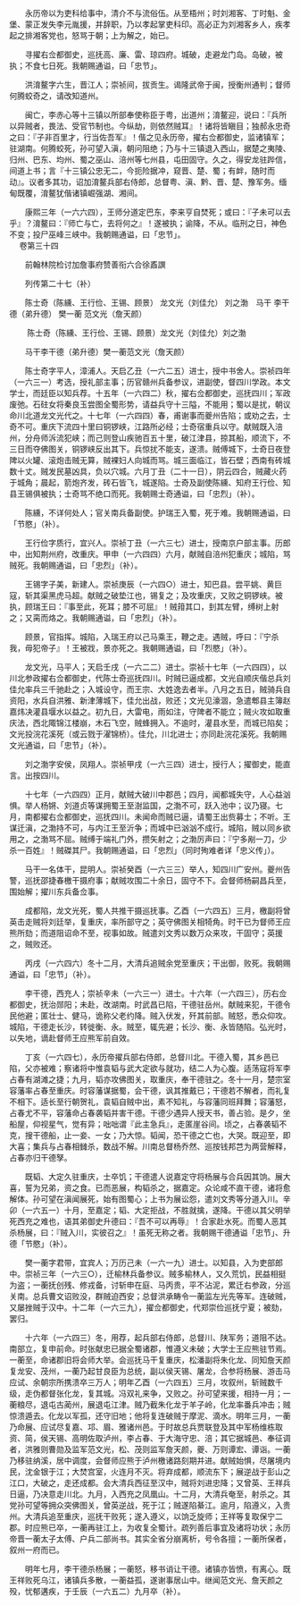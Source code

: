 <!-- { "loadSidebar": true } -->
　　永历帝以为吏科给事中，清介不与流俗伍。从至梧州；时刘湘客、丁时魁、金堡、蒙正发失李元胤援，并辞职，乃以孝起掌吏科印。高必正为刘湘客乡人，疾孝起之排湘客党也，怒骂于朝；上为解之，始已。

　　寻擢右佥都御史，巡抚高、廉、雷、琼四府。城破，走避龙门岛。岛破，被执；不食七日死。我朝赐通谥，曰「忠节」。

　　洪淯鳌字六生，晋江人；崇祯间，拔贡生。谒隆武帝于闽，授衡州通判；督师何腾蛟奇之，请改知道州。

　　闽亡，李赤心等十三镇以所部奉使称臣于粤，出道州；淯鳌迎，说曰：『兵所以异贼者，畏法、受官节制也。今纵劫，则依然贼耳』！诸将皆瞋目；独郝永忠奇之曰：『子非百里才，行当佐吾军』！偕之见永历帝，擢右佥都御史，监诸镇军；驻湖南。何腾蛟死，孙可望入滇，朝问阻绝；乃与十三镇退入西山，据楚之夷陵、归州、巴东、均州、蜀之巫山、涪州等七州县，屯田固守。久之，得安龙驻跸信，间道上书；言『十三镇公忠无二，今扼险据冲，窥晋、楚、蜀；有衅，随时而动』。议者多其功，诏加淯鳌兵部右侍郎，总督粤、滇、黔、晋、楚、豫军务。缅甸既覆，淯鳌犹偕诸镇崛强湖、湘间。

　　康熙三年（一六六四），王师分道定巴东，李来亨自焚死；或曰：『子未可以去乎』？淯鳌曰：『师亡与亡，去将何之』！遂被执；谕降，不从。临刑之日，神色不变；投尸巫峰三峡中。我朝赐通谥，曰「忠节」。  
　 
卷第三十四

　　前翰林院检讨加詹事府赞善衔六合徐鼒譔

　　列传第二十七（补）

　　陈士奇（陈纁、王行俭、王锡、顾景） 龙文光（刘佳允） 刘之渤　马干 李干德（弟升德） 樊一蘅 范文光（詹天颜）

　　 陈士奇（陈纁、王行俭、王锡、顾景）龙文光（刘佳允）刘之渤

　　马干李干德（弟升德）樊一蘅范文光（詹天颜）

　　陈士奇字平人，漳浦人。天启乙丑（一六二五）进士，授中书舍人。崇祯四年（一六三一）考选，授礼部主事；历官赣州兵备参议，进副使，督四川学政。本文学士，而廷臣以知兵荐。十五年（一六四二）秋，擢右佥都御史，巡抚四川；军政废弛。石砫女将秦良玉尝图全蜀形势，请益兵守十三隘，不能用；蜀以是扰，朝议命川北道龙文光代之。十七年（一六四四）春，甫谢事而夔州告陷；或劝之去，士奇不可。重庆下流四十里曰铜锣峡，江路所必经；士奇宿重兵以守。献贼既入涪州，分舟师泝流犯峡；而己则登山疾驰百五十里，破江津县，掠其船，顺流下，不三日而夺佛图关，铜锣峡反出其下。兵惊扰不能支，遂溃。贼傅城下，士奇日夜登陴以火罐、滚炮击贼无算，贼裸妇人向城而骂。城三面临江，皆石壁；西南有砖城数十丈。贼发民墓凶具，负以穴城。六月丁丑（二十一日），阴云四合，贼藏火药于城角；晨起，箭炮齐发，砖石皆飞，城遂陷。士奇及副使陈纁、知府王行俭、知县王锡俱被执；士奇骂不绝口而死。我朝赐士奇通谥，曰「忠烈」（补）。

　　陈纁，不详何处人；官关南兵备副使。护瑞王入蜀，死于难。我朝赐通谥，曰「节愍」（补）。

　　王行俭字质行，宜兴人。崇祯丁丑（一六三七）进士，授南京户部主事。历郎中，出知荆州府，改重庆。甲申（一六四四）六月，献贼自涪州犯重庆；城陷，骂贼死。我朝赐通谥，曰「忠烈」（补）。

　　王锡字子美，新建人。崇祯庚辰（一六四○）进士，知巴县。尝平姚、黄巨寇，斩其渠黑虎马超。献贼之破垫江也，锡复之；及攻重庆，又败之铜锣峡。被执，顾瑞王曰：『事至此，死耳；膝不可屈』！贼箝其口，刲其左臂，缚树上射之；又脔而烙之。我朝赐通谥，曰「忠烈」（补）。

　　顾景，官指挥。城陷，入瑞王府以己马乘王，鞭之走。遇贼，呼曰：『宁杀我，毋犯帝子』！王被戕，景亦死之。我朝赐通谥，曰「烈愍」（补）。

　　龙文光，马平人；天启壬戌（一六二二）进士。崇祯十七年（一六四四），以川北参政擢右佥都御史，代陈士奇巡抚四川。时贼已逼成都，文光自顺庆偕总兵刘佳允率兵三千驰赴之；入城设守，而王宗、大姓逸去者半。八月之五日，贼骑兵自资阳，水兵自洪雅、新津薄城下，佳允出战，败还；文光见濠涸，急遣郫县主簿赵嘉炜决灌县堰水以益之。初九日，大雷电，雨如注，守陴者不能立；贼火攻如取重庆法，西北陬锦江楼崩，木石飞空，贼蜂拥入。不逾时，灌县水至，而城已陷矣；文光投浣花溪死（或云戮于濯锦桥）。佳允，川北进士；亦同赴浣花溪死。我朝赐文光通谥，曰「忠节」（补）。

　　刘之渤字安侯，凤翔人。崇祯甲戌（一六三四）进士，授行人；擢御史，能直言。出按四川。

　　十七年（一六四四）正月，献贼大破川中郡邑；四月，闻都城失守，人心益汹惧。举人杨锵、刘道贞等谋拥蜀王至澍监国，之渤不可，跃入池中；议乃寝。七月，南都擢右佥都御史，巡抚四川。未闻命而贼已逼，请蜀王出赀募士；不听。王谋迁滇，之渤持不可，与内江王至沂争；而城中已汹汹不成行。城陷，贼以同乡欲用之，之渤骂不屈。贼缚于端礼门外，攒矢射之；之渤厉声曰：『宁多剐一刀，少杀一百姓』！贼磔其尸。我朝赐通谥，曰「忠烈」（同时殉难者详「忠义传」）。

　　马干一名体干，昆明人。崇祯癸酉（一六三三）举人，知四川广安州。夔州告警，巡抚邵捷春檄干摄府事；献贼攻围二十余日，固守不下。会督师杨嗣昌兵至，围始解；擢川东兵备佥事。

　　成都陷，龙文光死，蜀人共推干摄巡抚事。乙酉（一六四五）三月，檄副将曾英击走贼将刘廷举，复重庆，率所部守之；英守佛图关相犄角。时干已为督师王应熊所劾；而道阻诏命不至，视事如故。贼遣刘文秀以数万众来攻，干固守；英援之，贼败还。

　　丙戌（一六四六）冬十二月，大清兵追贼余党至重庆；干出御，败死。我朝赐通谥，曰「忠节」（补）。

　　李干德，西充人；崇祯辛未（一六三一）进士。十六年（一六四三），历右佥都御史，抚治郧阳；未赴，改湖南。时武昌已陷，干德驻岳州。献贼来犯，干德令民他避；匿壮士、健马，诡称父老约降。贼入伏发，歼其前部。贼怒，悉众仰攻。城陷，干德走长沙，转徙衡、永。贼至，辄先避；长沙、衡、永皆随陷。弘光时，以失地，谪赴督师王应熊军前自效。

　　丁亥（一六四七），永历帝擢兵部右侍郎，总督川北。干德入蜀，其乡邑已陷，父亦被难；察诸将中惟袁韬与武大定欲与就功，结二人为心腹。适荡寇将军李占春有湖滩之捷；九月，韬亦攻佛图关，取重庆，奉干德驻之。冬十一月，楚宗室容藩率占春至重庆。时容藩谋据蜀，会干德，讽其推戴已；干德若不解者，而礼复不相下。适长至行朝贺礼，袁韬自贼中出，素不知礼，与容藩同班拜舞；容藩怒，占春尤不平，容藩命占春袭韬并害干德。干德少遇异人授天书，善占验。是夕，坐船屋，仰视星气，觉有异；咄咄谓『此主急兵』，走匿崖谷间。顷之，占春袭韬不克，搜干德船，止一妾、一女；乃大惊。韬闻，恐干德之亡也，大哭。既迎至，即大喜；集兵与占春相雠杀，数战不解。川南总督杨乔然、巡按钱邦芑为两营解释，占春亦归干德孥。

　　既韬、大定久驻重庆，士卒饥；干德遣人说嘉定守将杨展与合兵因其饷。展大喜，誓为兄弟，资之食。已而恶展，构韬杀之，据嘉定。众论咸不直干德，诸将愈解体。孙可望在滇闻展死，始有图蜀心；上书为展讼怨，遣刘文秀等分道入川。辛卯（一六五一）十月，至嘉定；韬、大定拒战，不胜就擒，遂降。干德以其父明举死西充之难也，语其弟御史升德曰：『吾不可以再辱』！合家赴水死。而蜀人恶其杀杨展，曰：『贼入川，实彼召之』！虽死无称之者。我朝赐干德通谥「忠节」、升德「节愍」（补）。

　　樊一蘅字君带，宜宾人；万历己未（一六一九）进士。以知县，入为吏部郎中。崇祯三年（一六三○），迁榆林兵备参议。贼多榆林人，又久荒饥，民益相挺为盗；一蘅抚创残、修戎备，讨斩申在庭、马丙贵，平不沾泥，累迁右参政，分巡关南。总兵曹文诏败没，群贼迫西安；总督洪承畴令一蘅监左光先等军。连破贼，又屡挫贼于汉中。十二年（一六三九），擢佥都御史，代郑崇俭巡抚宁夏；被劾，罢归。

　　十六年（一六四三）冬，用荐，起兵部右侍郎，总督川、陕军务；道阻不达。南部立，复申前命。时张献忠已据全蜀诸郡，惟遵义未破；大学士王应熊驻节焉。一蘅至，命诸郡旧将会师大举。会巡抚马干复重庆，松潘副将朱化龙、同知詹天颜复龙安、茂州，一蘅乃起甘良臣为总统，副以侯天锡、屠龙，合参将杨展、游击马应试、余朝宗所携溃卒三万人；明年乙酉（一六四五）三月，攻叙州，斩贼数千级，走伪都督张化龙，复其城。冯双礼来争，又败之。孙可望来援，相持一月；一蘅粮尽，退屯古蔺州，展退屯江津。贼乃截朱化龙于羊子岭，化龙率番兵冲击；贼惊溃遁去。化龙以军孤，还守旧地；他将复连破贼于摩泥、滴水。明年三月，一蘅乃命展、应试尽复嘉、邛、眉、雅诸州邑。于时故总兵贾联登及其中军杨维栋取资、简，侯天锡、高明佐取泸州，李占春、于大海守忠、涪；其它据城邑、奉征调者，洪雅则曹勋及监军范文光，松、茂则监军詹天颜，夔、万则谭宏、谭诣。一蘅乃移驻纳溪，居中调度，会督师应熊于泸州檄诸路刻期并进。献贼始惧，尽屠境内民，沈金银于江；大焚宫室，火连月不灭。将弃成都，顺流东下；展逆战于彭山之江口，大破之，走还成都。会大清兵西征至汉中，贼将刘进忠降；又曾英、王祥兵日逼，乃决意走川北。九月，入西充之凤凰山。十二月，大清兵奄至，射杀之。其党孙可望等拥众突佛图关，曾英逆战，死于江；贼遂陷綦江。逾月，陷遵义，入贵州。大清兵追至重庆，巡抚干败死；遂入遵义，以饷乏旋师；王祥等复取保宁二郡。时应熊已卒，一蘅再驻江上，为收复全蜀计。疏列善后事宜及诸将功状；永历帝晋一蘅太子太傅、户兵二部尚书。其实全省分崩离析，号令各擅；一蘅所保者，叙州一府而已。

　　明年七月，李干德杀杨展；一蘅怒，移书诮让干德。诸镇亦皆愤，有离心。既王祥败死乌江，诸镇兵多散，一蘅益孤，遂谢事居山中。继闻范文光、詹天颜之殁，忧郁遘疾，于壬辰（一六五二）九月卒（补）。

